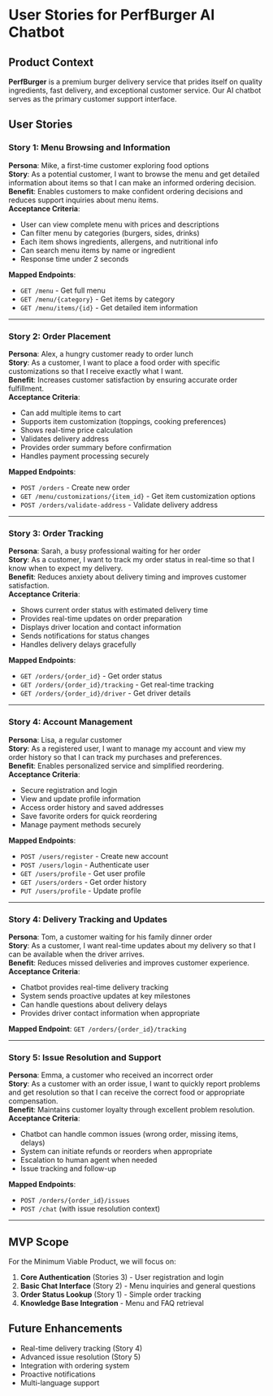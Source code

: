 # User Stories for PerfBurger AI Chatbot

## Product Context
**PerfBurger** is a premium burger delivery service that prides itself on quality ingredients, fast delivery, and exceptional customer service. Our AI chatbot serves as the primary customer support interface.

## User Stories

### Story 1: Menu Browsing and Information
**Persona**: Mike, a first-time customer exploring food options  
**Story**: As a potential customer, I want to browse the menu and get detailed information about items so that I can make an informed ordering decision.  
**Benefit**: Enables customers to make confident ordering decisions and reduces support inquiries about menu items.  
**Acceptance Criteria**:
- User can view complete menu with prices and descriptions
- Can filter menu by categories (burgers, sides, drinks)
- Each item shows ingredients, allergens, and nutritional info
- Can search menu items by name or ingredient
- Response time under 2 seconds

**Mapped Endpoints**: 
- `GET /menu` - Get full menu
- `GET /menu/{category}` - Get items by category
- `GET /menu/items/{id}` - Get detailed item information

---

### Story 2: Order Placement
**Persona**: Alex, a hungry customer ready to order lunch  
**Story**: As a customer, I want to place a food order with specific customizations so that I receive exactly what I want.  
**Benefit**: Increases customer satisfaction by ensuring accurate order fulfillment.  
**Acceptance Criteria**:
- Can add multiple items to cart
- Supports item customization (toppings, cooking preferences)
- Shows real-time price calculation
- Validates delivery address
- Provides order summary before confirmation
- Handles payment processing securely

**Mapped Endpoints**:
- `POST /orders` - Create new order
- `GET /menu/customizations/{item_id}` - Get item customization options
- `POST /orders/validate-address` - Validate delivery address

---

### Story 3: Order Tracking
**Persona**: Sarah, a busy professional waiting for her order  
**Story**: As a customer, I want to track my order status in real-time so that I know when to expect my delivery.  
**Benefit**: Reduces anxiety about delivery timing and improves customer satisfaction.  
**Acceptance Criteria**:
- Shows current order status with estimated delivery time
- Provides real-time updates on order preparation
- Displays driver location and contact information
- Sends notifications for status changes
- Handles delivery delays gracefully

**Mapped Endpoints**:
- `GET /orders/{order_id}` - Get order status
- `GET /orders/{order_id}/tracking` - Get real-time tracking
- `GET /orders/{order_id}/driver` - Get driver details

---

### Story 4: Account Management
**Persona**: Lisa, a regular customer  
**Story**: As a registered user, I want to manage my account and view my order history so that I can track my purchases and preferences.  
**Benefit**: Enables personalized service and simplified reordering.  
**Acceptance Criteria**:
- Secure registration and login
- View and update profile information
- Access order history and saved addresses
- Save favorite orders for quick reordering
- Manage payment methods securely

**Mapped Endpoints**:
- `POST /users/register` - Create new account
- `POST /users/login` - Authenticate user
- `GET /users/profile` - Get user profile
- `GET /users/orders` - Get order history
- `PUT /users/profile` - Update profile

---

### Story 4: Delivery Tracking and Updates
**Persona**: Tom, a customer waiting for his family dinner order  
**Story**: As a customer, I want real-time updates about my delivery so that I can be available when the driver arrives.  
**Benefit**: Reduces missed deliveries and improves customer experience.  
**Acceptance Criteria**:
- Chatbot provides real-time delivery tracking
- System sends proactive updates at key milestones
- Can handle questions about delivery delays
- Provides driver contact information when appropriate

**Mapped Endpoint**: `GET /orders/{order_id}/tracking`

---

### Story 5: Issue Resolution and Support
**Persona**: Emma, a customer who received an incorrect order  
**Story**: As a customer with an order issue, I want to quickly report problems and get resolution so that I can receive the correct food or appropriate compensation.  
**Benefit**: Maintains customer loyalty through excellent problem resolution.  
**Acceptance Criteria**:
- Chatbot can handle common issues (wrong order, missing items, delays)
- System can initiate refunds or reorders when appropriate
- Escalation to human agent when needed
- Issue tracking and follow-up

**Mapped Endpoints**: 
- `POST /orders/{order_id}/issues`
- `POST /chat` (with issue resolution context)

---

## MVP Scope

For the Minimum Viable Product, we will focus on:

1. **Core Authentication** (Stories 3) - User registration and login
2. **Basic Chat Interface** (Story 2) - Menu inquiries and general questions
3. **Order Status Lookup** (Story 1) - Simple order tracking
4. **Knowledge Base Integration** - Menu and FAQ retrieval

## Future Enhancements

- Real-time delivery tracking (Story 4)
- Advanced issue resolution (Story 5)
- Integration with ordering system
- Proactive notifications
- Multi-language support
